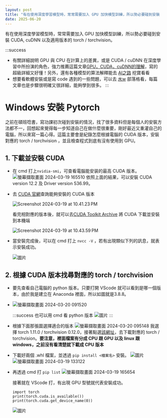 ```yaml
---
layout: post
title: "有在使用深度學習模型時，常常需要加入 GPU 加快模型訓練，所以勢必要碰到安裝 CUDA, cuDNN 以及適用版本的 torch / torchvision。"
date: 2025-06-20
---
```


有在使用深度學習模型時，常常需要加入 GPU 加快模型訓練，所以勢必要碰到安裝 CUDA, cuDNN 以及適用版本的 torch / torchvision。

:::success
* 有關詳細說明 GPU 與 CPU 在計算上的差異，或是 CUDA / cuDNN 在深度學習中所扮演的角色，強力推薦這篇文章[GPU，CUDA，cuDNN的理解](https://blog.csdn.net/u014380165/article/details/77340765)，寫的超級詳細又好懂！另外，還有各種模型的算法解釋能去 [AI之路](https://blog.csdn.net/u014380165?type=blog) 挖寶看看
* 想要看軟體安裝或是寫 code 遇到的一些問題，可以去 [水w](https://blog.csdn.net/qq_45956730?type=blog) 部落格看，每篇文章也是步驟很明確又很詳細，能夠學到很多。
:::

# Windows 安裝 Pytorch
之前在碩班唸書，寫功課初次碰到安裝的情況，找了很多資料但是每個人的安裝方法都不一，回想起來覺得每一步知道自己在做什麼很重要，剛好最近又重灌自己的電腦，所以來寫一篇心得。這篇主要會是紀錄怎麼根據電腦的 CUDA 版本，安裝對應的 torch / torchvision ，並且檢查程式到底有沒有使用到 GPU。

## 1. 下載並安裝 CUDA
- 在 cmd 打上`nvidia-smi`，可查看電腦能安装的最高 CUDA 版本。
    ![螢幕擷取畫面 2024-03-19 165510](https://hackmd.io/_uploads/ByuOfmP0T.png)
依照上面的結果，可以安裝 CUDA version 12.2 及 Driver version 536.99。
- 去 [CUDA 官網](https://docs.nvidia.com/cuda/cuda-toolkit-release-notes/index.html)查詢能夠安裝的 CUDA 版本

    ![Screenshot 2024-03-19 at 10.41.23 PM](https://hackmd.io/_uploads/r1wPNXv0a.png)
    
    看完相對應的版本後，就可以去[CUDA Toolkit Archive](https://developer.nvidia.com/cuda-toolkit-archive) 將 CUDA 下載並安裝到本機端
    
    ![Screenshot 2024-03-19 at 10.43.59 PM](https://hackmd.io/_uploads/HkKA47PCp.png)

- 當安裝完成後，可以在 cmd 打上 `nvcc -V` ，若有出現類似下列的訊息，就表示安裝成功。

    ![圖片](https://hackmd.io/_uploads/B1Fx9TDR6.png)


## 2. 根據 CUDA 版本找尋對應的 torch / torchvision

- 要先查看自己電腦的 python 版本。只要打開 VScode 就可以看到是哪一個版本，由於我是建立在 Anaconda 裡面，所以如圖就是3.8.8。
- 
    ![螢幕擷取畫面 2024-03-20 091520](https://hackmd.io/_uploads/SJI_Y3wRa.png)
    
    :::success
    也可以用 cmd 看 python 版本
    ![圖片](https://hackmd.io/_uploads/B1WMc6vAa.png)
    :::

- 根據下面那張圖選擇適合的版本
    ![螢幕擷取畫面 2024-03-20 095148](https://hackmd.io/_uploads/rJUYzaP0a.png)
    我選擇 torch 1.11.0 / torchvision 0.12.0，接著點選[該網址](https://download.pytorch.org/whl/torch_stable.html)，去下載對應的 torch / torchvision。**要注意，裡面檔案有分成 CPU 跟 GPU 以及 linux 跟 windows，之前沒有看清楚就下載成 CPU 版本**

- 下載好兩個 .whl 檔案，並透過 `pip install <檔案名>` 安裝。
    ![圖片](https://hackmd.io/_uploads/HJW6cTvAT.png)
    ![螢幕擷取畫面 2024-03-19 133122](https://hackmd.io/_uploads/Syy1vawA6.png)

- 再透過 cmd 打 `pip list`
    ![螢幕擷取畫面 2024-03-19 165654](https://hackmd.io/_uploads/HJRQKpD0p.png)
    
    接著就在 VScode 打，有出現 GPU 型號就代表安裝成功。
    ```
    import torch
    print(torch.cuda.is_available())
    print(torch.cuda.get_device_name(0))
    ```
    ![圖片](https://hackmd.io/_uploads/ryuLK6PRp.png)
